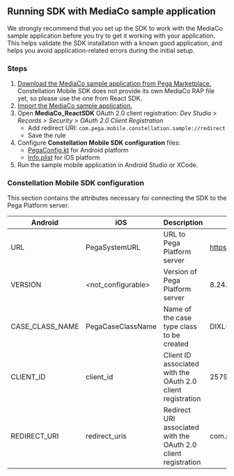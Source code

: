 ## Running SDK with MediaCo sample application

We strongly recommend that you set up the SDK to work with the MediaCo sample application before you try to get it working with your application. This helps validate the SDK installation with a known good application, and helps you avoid application-related errors during the initial setup.

### Steps

1. [Download the MediaCo sample application from Pega Marketplace.](https://community.pega.com/marketplace/component/react-sdk) Constellation Mobile SDK does not provide its own MediaCo RAP file yet, so please use the one from React SDK.
2. [Import the MediaCo sample application.](https://docs.pega.com/bundle/constellation-sdk/page/constellation-sdks/sdks/importing-mediaco-sample-application.html)
3. Open **MediaCo_ReactSDK** OAuth 2.0 client registration: *Dev Studio > Records > Security > OAuth 2.0 Client Registration*
    - Add redirect URI: `com.pega.mobile.constellation.sample://redirect`
    - Save the rule
4. Configure **Constellation Mobile SDK configuration** files:
    - [PegaConfig.kt](../android/app/src/main/java/com/pega/mobile/constellation/sample/PegaConfig.kt) for Android platform
    - [Info.plist](../ios/SampleApp/SampleNativeSwiftApp/Info.plist) for iOS platform
5. Run the sample mobile application in Android Studio or XCode.

### Constellation Mobile SDK configuration

This section contains the attributes necessary for connecting the SDK to the Pega Platform server.

| Android         | iOS                | Description                                                    | Default value                                         |
| --------------- | ------------------ | -------------------------------------------------------------- | ----------------------------------------------------- |
| URL             | PegaSystemURL      | URL to Pega Platform server                                    | https://insert-url-here.example/prweb                 |
| VERSION         | <not_configurable> | Version of Pega Platform server                                | 8.24.1                                                |
| CASE_CLASS_NAME | PegaCaseClassName  | Name of the case type class to be created                      | DIXL-MediaCo-Work-NewService                          |
| CLIENT_ID       | client_id          | Client ID associated with the OAuth 2.0 client registration    | 25795373220702300272                                  |
| REDIRECT_URI    | redirect_uris      | Redirect URI associated with the OAuth 2.0 client registration | com.pega.mobile.constellation.sample://redirect       |

